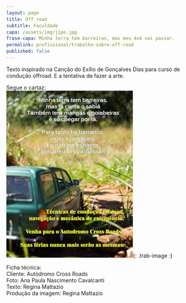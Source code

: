 ```yaml
---
layout: page
title: Off road
subtitle: Faculdade
capa: /assets/img/jipe.jpg
frase-capa: Minha terra tem barreiras, mas meu 4x4 vai passar.
permalink: profissional/trabalho-sobre-off-road
published: false
---
```


Texto inspirado na Canção do Exílio de Gonçalves Dias para curso de condução offroad. E a tentativa de fazer a arte.

Segue o cartaz:  
![cartaz com a foto de um suv verde no meio de uma estrada de chão batido e os textos 'Minha terra tem barreiras, mas lá canta o sabiá também tem mangas e goiabeiras é só chegar por lá. Para tanto há barranco, valas e lamaçais. Eu não me espanto, pois meu 4x4 vai passar' 'técnicas de condução offroad, navegação e mecânica de emergência. Venha para o autodromo Cross Roads. Suas férias nunca mais serão as mesmas.'](/assets/img/offroad.png){: .trab-image :}

Ficha técnica:  
Cliente: Autódromo Cross Roads  
Foto: Ana Paula Nascimento Cavalcanti  
Texto: Regina Mattazio  
Produção da imagem: Regina Mattazio
